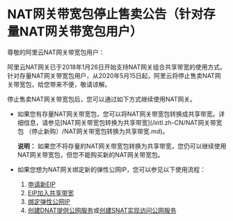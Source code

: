 # NAT网关带宽包停止售卖公告（针对存量NAT网关带宽包用户）

尊敬的阿里云NAT网关带宽包用户：

阿里云NAT网关已于2018年1月26日开始支持NAT网关组合共享带宽的使用方式。针对存量NAT网关带宽包用户，从2020年5月15日起，阿里云将停止售卖NAT网关带宽包，给您带来不便，敬请谅解。

停止售卖NAT网关带宽包后，您可以通过如下方式继续使用NAT网关。

-   如果您有存量NAT网关带宽包，您可以将NAT网关带宽包转换成共享带宽。详细信息，请参见[NAT网关带宽包转换为共享带宽](/intl.zh-CN/NAT网关带宽包 （停止新购）/NAT网关带宽包转换为共享带宽.md)。

    **说明：** 如果您不将存量的NAT网关带宽包转换为共享带宽，您仍可以继续使用NAT网关带宽包，但您不能购买新的NAT网关带宽包。

-   如果您想为NAT网关绑定新的弹性公网IP，您可以参见以下使用流程：
    1.  [申请新EIP](/intl.zh-CN/用户指南/申请EIP/申请新EIP.md)
    2.  [EIP加入共享带宽](/intl.zh-CN/用户指南/管理按量计费实例/加入共享带宽.md)
    3.  [绑定弹性公网IP](/intl.zh-CN/控制台操作指南/创建NAT网关实例.md)
    4.  [创建DNAT提供公网服务](/intl.zh-CN/控制台操作指南/创建DNAT提供公网服务.md)或[创建SNAT实现访问公网服务](/intl.zh-CN/控制台操作指南/创建SNAT实现访问公网服务.md)

